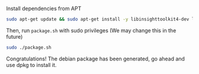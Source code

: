 Install dependencies from APT
```bash
sudo apt-get update && sudo apt-get install -y libinsighttoolkit4-dev libann-dev
```

Then, run `package.sh` with sudo privileges (We may change this in the future)
```bash
sudo ./package.sh
```

Congratulations! The debian package has been generated, go ahead and use dpkg to install it.